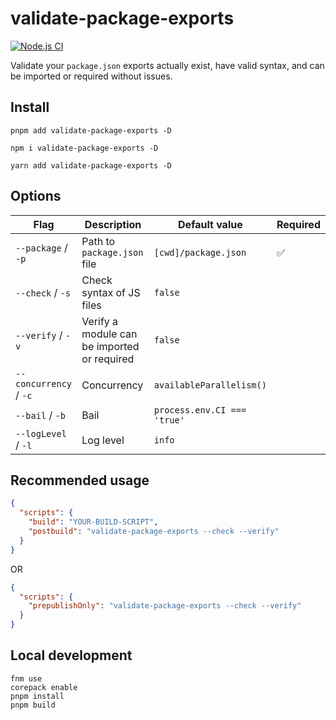 # validate-package-exports

[![Node.js CI](https://github.com/webdeveric/validate-package-exports/actions/workflows/node.js.yml/badge.svg)](https://github.com/webdeveric/validate-package-exports/actions/workflows/node.js.yml)

Validate your `package.json` exports actually exist, have valid syntax, and can be imported or required without issues.

## Install

```shell
pnpm add validate-package-exports -D
```

```shell
npm i validate-package-exports -D
```

```shell
yarn add validate-package-exports -D
```

## Options

| Flag | Description | Default value | Required |
| --- | --- | --- | --- |
| `--package` / `-p` | Path to `package.json` file | `[cwd]/package.json` | :white_check_mark: |
| `--check` / `-s` | Check syntax of JS files | `false` |  |
| `--verify` / `-v` | Verify a module can be imported or required | `false` |  |
| `--concurrency` / `-c` | Concurrency | `availableParallelism()` |  |
| `--bail` / `-b` | Bail | `process.env.CI === 'true'` |  |
| `--logLevel` / `-l` | Log level | `info` |  |

## Recommended usage

```json
{
  "scripts": {
    "build": "YOUR-BUILD-SCRIPT",
    "postbuild": "validate-package-exports --check --verify"
  }
}
```

OR

```json
{
  "scripts": {
    "prepublishOnly": "validate-package-exports --check --verify"
  }
}
```

## Local development

```
fnm use
corepack enable
pnpm install
pnpm build
```

